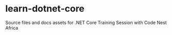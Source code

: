 # learn-dotnet-core
Source files and docs assets for .NET Core Training Session with Code Nest Africa
